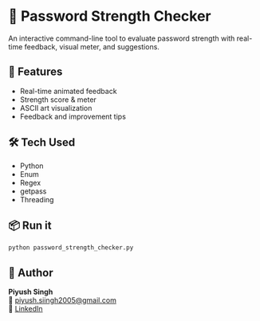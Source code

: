 # 🔐 Password Strength Checker

An interactive command-line tool to evaluate password strength with real-time feedback, visual meter, and suggestions.

## 🚀 Features
- Real-time animated feedback
- Strength score & meter
- ASCII art visualization
- Feedback and improvement tips

## 🛠 Tech Used
- Python
- Enum
- Regex
- getpass
- Threading

## 📦 Run it
```bash
python password_strength_checker.py
```

## 👤 Author
**Piyush Singh**  
📧 piyush.siingh2005@gmail.com  
🔗 [LinkedIn](https://www.linkedin.com/in/piyush-singh-0b276332a)
